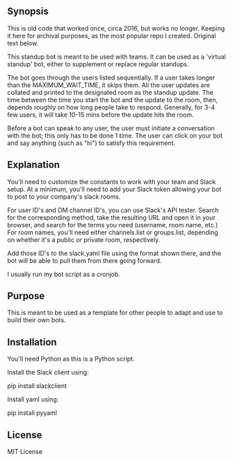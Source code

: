 ## Synopsis

This is old code that worked once, circa 2016, but works no longer. Keeping it here for archival purposes, as the most popular repo I created. Original text below.

This standup bot is meant to be used with teams. It can be used as a 'virtual standup' bot, either to supplement or replace regular standups.

The bot goes through the users listed sequentially. If a user takes longer than the MAXIMUM_WAIT_TIME, it skips them. All the user updates are collated and printed to the designated room as the standup update. The time between the time you start the bot and the update to the room, then, depends roughly on how long people take to respond. Generally, for 3-4 few users, it will take 10-15 mins before the update hits the room.

Before a bot can speak to any user, the user must initiate a conversation with the bot; this only has to be done 1 time. The user can click on your bot and say anything (such as "hi") to satisfy this requirement.

## Explanation

You'll need to customize the constants to work with your team and Slack setup. At a minimum, you'll need to add your Slack token allowing your bot to post to your company's slack rooms.

For user ID's and DM channel ID's, you can use Slack's API tester. Search for the corresponding method, take the resulting URL and open it in your browser, and search for the terms you need (username, room name, etc.) For room names, you'll need either channels.list or groups.list, depending on whether it's a public or private room, respectively.

Add those ID's to the slack.yaml file using the format shown there, and the bot will be able to pull them from there going forward.

I usually run my bot script as a cronjob.

## Purpose

This is meant to be used as a template for other people to adapt and use to build their own bots.

## Installation

You'll need Python as this is a Python script.

Install the Slack client using:

pip install slackclient

Install yaml using:

pip install pyyaml

## License

MIT License

